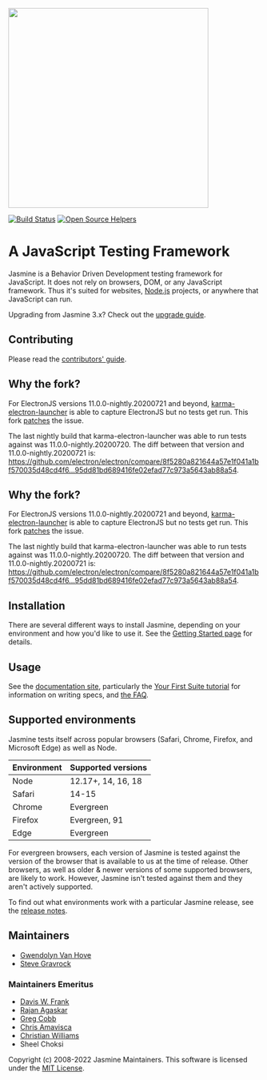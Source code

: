 <a name="README">[<img src="https://rawgithub.com/jasmine/jasmine/main/images/jasmine-horizontal.svg" width="400px" />](http://jasmine.github.io)</a>

[![Build Status](https://circleci.com/gh/jasmine/jasmine.svg?style=shield)](https://circleci.com/gh/jasmine/jasmine)
[![Open Source Helpers](https://www.codetriage.com/jasmine/jasmine/badges/users.svg)](https://www.codetriage.com/jasmine/jasmine)

# A JavaScript Testing Framework

Jasmine is a Behavior Driven Development testing framework for JavaScript. It does not rely on browsers, DOM, or any JavaScript framework. Thus it's suited for websites, [Node.js](http://nodejs.org) projects, or anywhere that JavaScript can run.

Upgrading from Jasmine 3.x? Check out the [upgrade guide](https://jasmine.github.io/tutorials/upgrading_to_Jasmine_4.0).

## Contributing

Please read the [contributors' guide](https://github.com/jasmine/jasmine/blob/main/.github/CONTRIBUTING.md).

## Why the fork?

For ElectronJS versions 11.0.0-nightly.20200721 and beyond, [karma-electron-launcher](https://github.com/lele85/karma-electron-launcher) is able to capture ElectronJS but no tests get run.  This fork [patches](https://github.com/v-kpheng/jasmine/blob/electron-missing-jasmineFile/src/core/util.js#L119) the issue.

The last nightly build that karma-electron-launcher was able to run tests against was 11.0.0-nightly.20200720.  The diff between that version and 11.0.0-nightly.20200721 is: https://github.com/electron/electron/compare/8f5280a821644a57e1f041a1bf570035d48cd4f6...95dd81bd689416fe02efad77c973a5643ab88a54.

## Why the fork?

For ElectronJS versions 11.0.0-nightly.20200721 and beyond, [karma-electron-launcher](https://github.com/lele85/karma-electron-launcher) is able to capture ElectronJS but no tests get run.  This fork [patches](https://github.com/v-kpheng/jasmine/blob/electron-missing-jasmineFile/src/core/util.js#L119) the issue.

The last nightly build that karma-electron-launcher was able to run tests against was 11.0.0-nightly.20200720.  The diff between that version and 11.0.0-nightly.20200721 is: https://github.com/electron/electron/compare/8f5280a821644a57e1f041a1bf570035d48cd4f6...95dd81bd689416fe02efad77c973a5643ab88a54.

## Installation

There are several different ways to install Jasmine, depending on your 
environment and how you'd like to use it. See the [Getting Started page](https://jasmine.github.io/pages/getting_started.html)
for details.

## Usage

See the [documentation site](https://jasmine.github.io/pages/docs_home.html),
particularly the [Your First Suite tutorial](https://jasmine.github.io/tutorials/your_first_suite)
for information on writing specs, and [the FAQ](https://jasmine.github.io/pages/faq.html).

## Supported environments

Jasmine tests itself across popular browsers (Safari, Chrome, Firefox, and
Microsoft Edge) as well as Node.

| Environment       | Supported versions |
|-------------------|--------------------|
| Node              | 12.17+, 14, 16, 18 |
| Safari            | 14-15              |
| Chrome            | Evergreen          |
| Firefox           | Evergreen, 91      |
| Edge              | Evergreen          |

For evergreen browsers, each version of Jasmine is tested against the version of the browser that is available to us
at the time of release. Other browsers, as well as older & newer versions of some supported browsers, are likely to work.
However, Jasmine isn't tested against them and they aren't actively supported. 

To find out what environments work with a particular Jasmine release, see the [release notes](https://github.com/jasmine/jasmine/tree/main/release_notes).

## Maintainers

* [Gwendolyn Van Hove](mailto:gwen@slackersoft.net)
* [Steve Gravrock](mailto:sdg@panix.com)

### Maintainers Emeritus

* [Davis W. Frank](mailto:dwfrank@pivotal.io)
* [Rajan Agaskar](mailto:rajan@pivotal.io)
* [Greg Cobb](mailto:gcobb@pivotal.io)
* [Chris Amavisca](mailto:camavisca@pivotal.io)
* [Christian Williams](mailto:antixian666@gmail.com)
* Sheel Choksi

Copyright (c) 2008-2022 Jasmine Maintainers. This software is licensed under the [MIT License](https://github.com/jasmine/jasmine/blob/main/MIT.LICENSE).
